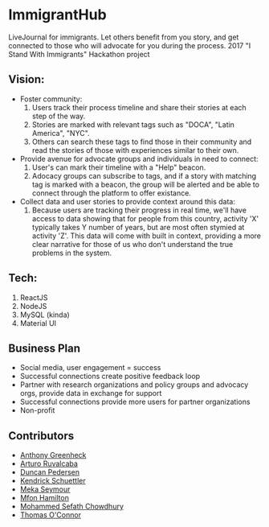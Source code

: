 # ImmigrantHub
LiveJournal for immigrants. Let others benefit from you story, and get connected to those who will advocate for you during the process.
2017 "I Stand With Immigrants" Hackathon project

## Vision:
* Foster community: 
  1. Users track their process timeline and share their stories at each step of the way.
  2. Stories are marked with relevant tags such as "DOCA", "Latin America", "NYC". 
  3. Others can search these tags to find those in their community and read the stories of those with experiences similar to their own. 
* Provide avenue for advocate groups and individuals in need to connect: 
  1. User's can mark their timeline with a "Help" beacon. 
  2. Adocacy groups can subscribe to tags, and if a story with matching tag is marked with a beacon, the group will be alerted and be able to connect through the platform to offer existance. 
* Collect data and user stories to provide context around this data: 
  1. Because users are tracking their progress in real time, we'll have access to data showing that for people from this country, activity 'X' typically takes Y number of years, but are most often stymied at activity 'Z'. This data will come with built in context, providing a more clear narrative for those of us who don't understand the true problems in the system. 
  
## Tech:
1. ReactJS
2. NodeJS
3. MySQL (kinda)
4. Material UI

## Business Plan
- Social media, user engagement = success
- Successful connections create positive feedback loop
- Partner with  research organizations and policy groups and advocacy orgs, provide data in exchange for support
- Successful connections provide more users for partner organizations
- Non-profit 

## Contributors
* [Anthony Greenheck](https://github.com/orgs/ImmigrantHub/people/anthonyemg)
* [Arturo Ruvalcaba](https://github.com/orgs/ImmigrantHub/people/aruvham)
* [Duncan Pedersen](https://github.com/orgs/ImmigrantHub/people/dppedersen)
* [Kendrick Schuettler](https://github.com/orgs/ImmigrantHub/people/KESchuettler)
* [Meka Seymour](https://github.com/orgs/ImmigrantHub/people/mekaseymour)
* [Mfon Hamilton](https://github.com/orgs/ImmigrantHub/people/mhamilton123)
* [Mohammed Sefath Chowdhury](https://github.com/orgs/ImmigrantHub/people/Shefuchow)
* [Thomas O'Connor](https://github.com/orgs/ImmigrantHub/people/tgoc99)
